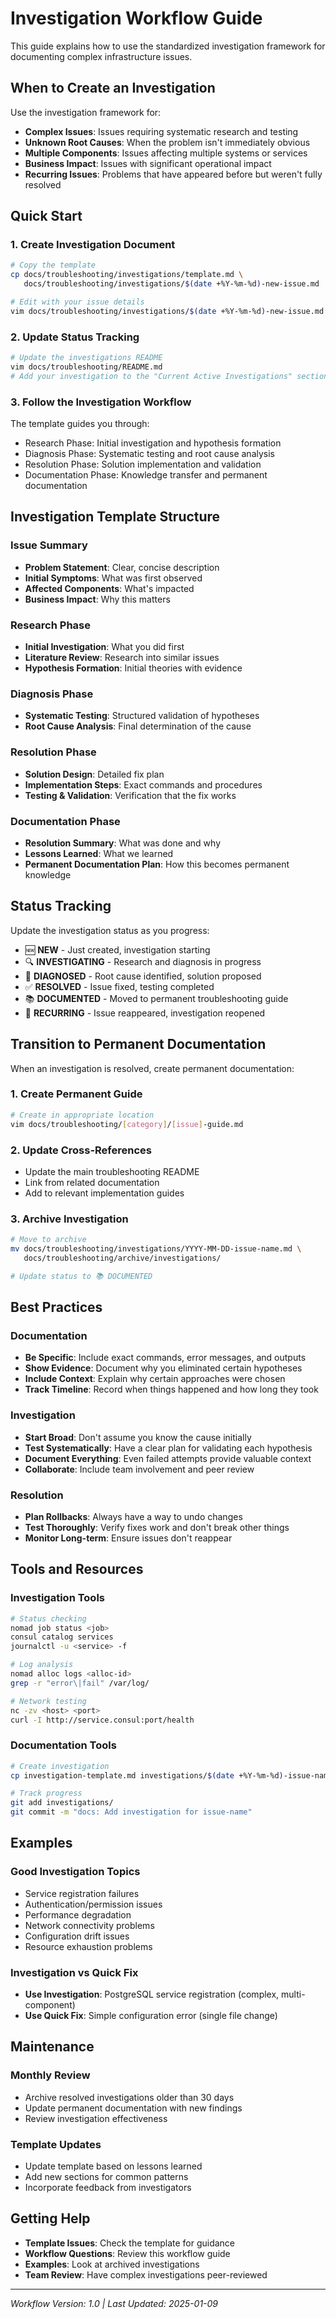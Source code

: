 # Investigation Workflow Guide

This guide explains how to use the standardized investigation framework for documenting complex infrastructure issues.

## When to Create an Investigation

Use the investigation framework for:

- **Complex Issues**: Issues requiring systematic research and testing
- **Unknown Root Causes**: When the problem isn't immediately obvious
- **Multiple Components**: Issues affecting multiple systems or services
- **Business Impact**: Issues with significant operational impact
- **Recurring Issues**: Problems that have appeared before but weren't fully resolved

## Quick Start

### 1. Create Investigation Document

```bash
# Copy the template
cp docs/troubleshooting/investigations/template.md \
   docs/troubleshooting/investigations/$(date +%Y-%m-%d)-new-issue.md

# Edit with your issue details
vim docs/troubleshooting/investigations/$(date +%Y-%m-%d)-new-issue.md
```

### 2. Update Status Tracking

```bash
# Update the investigations README
vim docs/troubleshooting/README.md
# Add your investigation to the "Current Active Investigations" section
```

### 3. Follow the Investigation Workflow

The template guides you through:

- Research Phase: Initial investigation and hypothesis formation
- Diagnosis Phase: Systematic testing and root cause analysis
- Resolution Phase: Solution implementation and validation
- Documentation Phase: Knowledge transfer and permanent documentation

## Investigation Template Structure

### Issue Summary

- **Problem Statement**: Clear, concise description
- **Initial Symptoms**: What was first observed
- **Affected Components**: What's impacted
- **Business Impact**: Why this matters

### Research Phase

- **Initial Investigation**: What you did first
- **Literature Review**: Research into similar issues
- **Hypothesis Formation**: Initial theories with evidence

### Diagnosis Phase

- **Systematic Testing**: Structured validation of hypotheses
- **Root Cause Analysis**: Final determination of the cause

### Resolution Phase

- **Solution Design**: Detailed fix plan
- **Implementation Steps**: Exact commands and procedures
- **Testing & Validation**: Verification that the fix works

### Documentation Phase

- **Resolution Summary**: What was done and why
- **Lessons Learned**: What we learned
- **Permanent Documentation Plan**: How this becomes permanent knowledge

## Status Tracking

Update the investigation status as you progress:

- 🆕 **NEW** - Just created, investigation starting
- 🔍 **INVESTIGATING** - Research and diagnosis in progress
- 🎯 **DIAGNOSED** - Root cause identified, solution proposed
- ✅ **RESOLVED** - Issue fixed, testing completed
- 📚 **DOCUMENTED** - Moved to permanent troubleshooting guide
- 🔄 **RECURRING** - Issue reappeared, investigation reopened

## Transition to Permanent Documentation

When an investigation is resolved, create permanent documentation:

### 1. Create Permanent Guide

```bash
# Create in appropriate location
vim docs/troubleshooting/[category]/[issue]-guide.md
```

### 2. Update Cross-References

- Update the main troubleshooting README
- Link from related documentation
- Add to relevant implementation guides

### 3. Archive Investigation

```bash
# Move to archive
mv docs/troubleshooting/investigations/YYYY-MM-DD-issue-name.md \
   docs/troubleshooting/archive/investigations/

# Update status to 📚 DOCUMENTED
```

## Best Practices

### Documentation

- **Be Specific**: Include exact commands, error messages, and outputs
- **Show Evidence**: Document why you eliminated certain hypotheses
- **Include Context**: Explain why certain approaches were chosen
- **Track Timeline**: Record when things happened and how long they took

### Investigation

- **Start Broad**: Don't assume you know the cause initially
- **Test Systematically**: Have a clear plan for validating each hypothesis
- **Document Everything**: Even failed attempts provide valuable context
- **Collaborate**: Include team involvement and peer review

### Resolution

- **Plan Rollbacks**: Always have a way to undo changes
- **Test Thoroughly**: Verify fixes work and don't break other things
- **Monitor Long-term**: Ensure issues don't reappear

## Tools and Resources

### Investigation Tools

```bash
# Status checking
nomad job status <job>
consul catalog services
journalctl -u <service> -f

# Log analysis
nomad alloc logs <alloc-id>
grep -r "error\|fail" /var/log/

# Network testing
nc -zv <host> <port>
curl -I http://service.consul:port/health
```

### Documentation Tools

```bash
# Create investigation
cp investigation-template.md investigations/$(date +%Y-%m-%d)-issue-name.md

# Track progress
git add investigations/
git commit -m "docs: Add investigation for issue-name"
```

## Examples

### Good Investigation Topics

- Service registration failures
- Authentication/permission issues
- Performance degradation
- Network connectivity problems
- Configuration drift issues
- Resource exhaustion problems

### Investigation vs Quick Fix

- **Use Investigation**: PostgreSQL service registration (complex, multi-component)
- **Use Quick Fix**: Simple configuration error (single file change)

## Maintenance

### Monthly Review

- Archive resolved investigations older than 30 days
- Update permanent documentation with new findings
- Review investigation effectiveness

### Template Updates

- Update template based on lessons learned
- Add new sections for common patterns
- Incorporate feedback from investigators

## Getting Help

- **Template Issues**: Check the template for guidance
- **Workflow Questions**: Review this workflow guide
- **Examples**: Look at archived investigations
- **Team Review**: Have complex investigations peer-reviewed

---

_Workflow Version: 1.0 | Last Updated: 2025-01-09_
